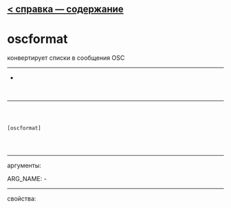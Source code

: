 [< справка — содержание](ceammc_lib.html)
---

# oscformat


конвертирует списки в сообщения OSC

---

-
<br>


---


```



[oscformat]


            
```

---
аргументы:

ARG_NAME: -<br>

---
свойства:


